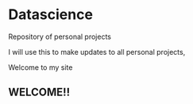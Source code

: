 # Datascience
Repository of personal projects


I will use this to make updates to all personal projects, 


Welcome to my site


## WELCOME!!
